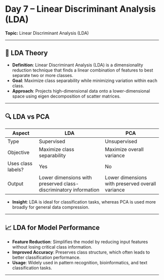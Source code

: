 # Day 7 – Linear Discriminant Analysis (LDA)
**Topic:** Linear Discriminant Analysis (LDA)

---

## 📘 LDA Theory

- **Definition**: Linear Discriminant Analysis (LDA) is a dimensionality reduction technique that finds a linear combination of features to best separate two or more classes.
- **Goal**: Maximize class separability while minimizing variation within each class.
- **Approach**: Projects high-dimensional data onto a lower-dimensional space using eigen decomposition of scatter matrices.

---

## 🔍 LDA vs PCA

| Aspect | LDA | PCA |
|-------|-----|-----|
| Type | Supervised | Unsupervised |
| Objective | Maximize class separability | Maximize overall variance |
| Uses class labels? | Yes | No |
| Output | Lower dimensions with preserved class-discriminatory information | Lower dimensions with preserved overall variance |

- **Insight**: LDA is ideal for classification tasks, whereas PCA is used more broadly for general data compression.

---

## 📈 LDA for Model Performance

- **Feature Reduction**: Simplifies the model by reducing input features without losing critical class information.
- **Improved Accuracy**: Preserves class structure, which often leads to better classification performance.
- **Usage**: Widely used in pattern recognition, bioinformatics, and text classification tasks.

---

